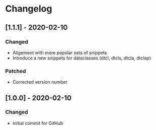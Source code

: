 # Changelog

## [1.1.1] - 2020-02-10

### Changed

- Aligement with more popular sets of snippets
- Introduce a new snippets for dataclasses (dtcl, dtcls, dtcla, dtclap)

### Patched

- Corrected version number

## [1.0.0] - 2020-02-10

### Changed

- Initial commit for GitHub
